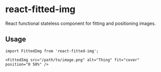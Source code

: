 # react-fitted-img

React functional stateless component for fitting and positioning images.

## Usage

```
import FittedImg from 'react-fitted-img';

<FittedImg src="/path/to/image.png" alt="Thing" fit="cover" position="0 50%" />
```
